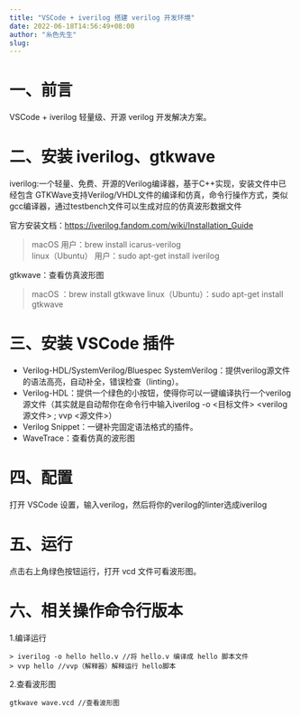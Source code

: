 ```yaml
---
title: "VSCode + iverilog 搭建 verilog 开发环境"
date: 2022-06-18T14:56:49+08:00
author: "糸色先生"
slug: 
---
```


# 一、前言

VSCode + iverilog 轻量级、开源 verilog 开发解决方案。

# 二、安装 iverilog、gtkwave

iverilog:一个轻量、免费、开源的Verilog编译器，基于C++实现，安装文件中已经包含 GTKWave支持Verilog/VHDL文件的编译和仿真，命令行操作方式，类似gcc编译器，通过testbench文件可以生成对应的仿真波形数据文件

官方安装文档：<https://iverilog.fandom.com/wiki/Installation_Guide>

> macOS 用户：brew install icarus-verilog  
> linux（Ubuntu） 用户：sudo apt-get install iverilog

gtkwave：查看仿真波形图

> macOS ：brew install gtkwave
> linux（Ubuntu）：sudo apt-get install gtkwave 


# 三、安装 VSCode 插件

- Verilog-HDL/SystemVerilog/Bluespec SystemVerilog：提供verilog源文件的语法高亮，自动补全，错误检查（linting）。
- Verilog-HDL：提供一个绿色的小按钮，使得你可以一键编译执行一个verilog源文件（其实就是自动帮你在命令行中输入iverilog -o <目标文件> <verilog源文件> ; vvp <源文件>）
- Verilog Snippet：一键补完固定语法格式的插件。
- WaveTrace：查看仿真的波形图

# 四、配置

打开 VSCode 设置，输入verilog，然后将你的verilog的linter选成iverilog

# 五、运行

点击右上角绿色按钮运行，打开 vcd 文件可看波形图。


# 六、相关操作命令行版本

1.编译运行
```
> iverilog -o hello hello.v //将 hello.v 编译成 hello 脚本文件
> vvp hello //vvp（解释器）解释运行 hello脚本
```

2.查看波形图

```
gtkwave wave.vcd //查看波形图
```